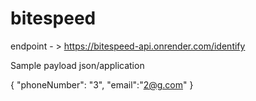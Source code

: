 # bitespeed

endpoint - > https://bitespeed-api.onrender.com/identify

Sample payload json/application

{
    "phoneNumber": "3",
    "email":"2@g.com"
}